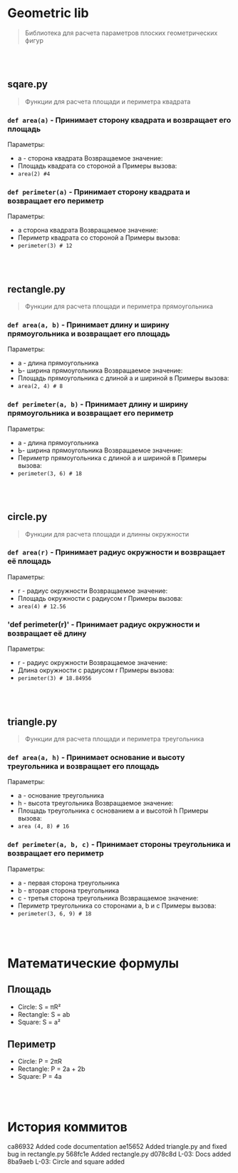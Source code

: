 # Geometric lib
> Библиотека для расчета параметров плоских геометрических фигур

<br/><br/>

## sqare.py
> Функции для расчета площади и периметра квадрата

### `def area(a)` - Принимает сторону квадрата и возвращает его площадь
Параметры:
- а - сторона квадрата
Возвращаемое значение:
- Площадь квадрата со стороной а
Примеры вызова:
- `area(2) #4`

### `def perimeter(a)` - Принимает сторону квадрата и возвращает его периметр
Параметры:
- а сторона квадрата
Возвращаемое значение:
- Периметр квадрата со стороной а
Примеры вызова:
- `perimeter(3) # 12`

<br/><br/>

## rectangle.py
> Функции для расчета площади и периметра прямоугольника

### `def area(a, b)` - Принимает длину и ширину прямоугольника и возвращает его площадь
Параметры:
- а - длина прямоугольника
- Ь- ширина прямоугольника
Возвращаемое значение:
- Площадь прямоугольника с длиной а и шириной в
Примеры вызова:
- `area(2, 4) # 8`

### `def perimeter(a, b)` - Принимает длину и ширину прямоугольника и возвращает его периметр
Параметры:
- а - длина прямоугольника
- Ь- ширина прямоугольника
Возвращаемое значение:
- Периметр прямоугольника с длиной а и шириной в
Примеры вызова:
- `perimeter(3, 6) # 18`

<br/><br/>

## circle.py
> Функции для расчета площади и длинны окружности

### `def area(r)` - Принимает радиус окружности и возвращает её площадь
Параметры:
- r - радиус окружности
Возвращаемое значение:
- Площадь окружности с радиусом r
Примеры вызова:
- `area(4) # 12.56`

### 'def perimeter(r)' - Принимает радиус окружности и возвращает её длину
Параметры:
- r - радиус окружности
Возвращаемое значение:
- Длина окружности с радиусом r
Примеры вызова:
- `perimeter(3) # 18.84956`

<br/><br/>

## triangle.py
> Функции для расчета площади и периметра треугольника

### `def area(a, h)` - Принимает основание и высоту треугольника и возвращает его площадь
Параметры:
- а - основание треугольника
- h - высота треугольника
Возвращаемое значение:
- Площадь треугольника с основанием а и высотой һ
Примеры вызова:
- `area (4, 8) # 16`

### `def perimeter(a, b, c)` - Принимает стороны треугольника и возвращает его периметр
Параметры:
- а - первая сторона треугольника
- b - вторая сторона треугольника
- с - третья сторона треугольника
Возвращаемое значение:
- Периметр треугольника со сторонами а, b и с
Примеры вызова:
- `perimeter(3, 6, 9) # 18`

<br/><br/>

# Математические формулы

## Площадь
- Circle: S = πR²
- Rectangle: S = ab
- Square: S = a²

## Периметр
- Circle: P = 2πR
- Rectangle: P = 2a + 2b
- Square: P = 4a

<br/><br/>

# История коммитов
ca86932 Added code documentation
ae15652 Added triangle.py and fixed bug in rectangle.py
568fc1e Added rectangle.py
d078c8d L-03: Docs added
8ba9aeb L-03: Circle and square added
